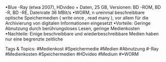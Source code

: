 •Blue -Ray (etwa 2007), HDvideo + Daten, 25 GB, Versionen: BD -ROM, BD -R, BD -RE, Datenrate 36 MBit/s 
•WORM, n ureinmal beschreibbare optische Speichermedien ( write once , read many ), vor allem für die 
Archivierung von digitalen Informationen eingesetzt
•Vorteile: Geringe Abnutzung durch berührungsloses Lesen, geringe Medienkosten
•Nachteile: Einige beschreibbare und wiederbeschreibbare Medien haben nur eine begrenzte zeitliche 

   Tags & Topics:
   #Medienkost
   #Speichermedie
   #Medien
   #Abnutzung
   #-Ray
   #Medienkosten
   #Speichermedien
   #HDvideo
   #Medium
   #•WORM